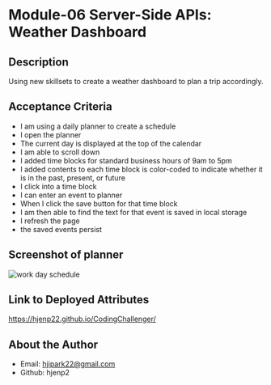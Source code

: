# Module-06 Server-Side APIs: Weather Dashboard

## Description
Using new skillsets to create a weather dashboard to plan a trip accordingly.

## Acceptance Criteria
- I am using a daily planner to create a schedule
- I open the planner
- The current day is displayed at the top of the calendar
- I am able to scroll down
- I added time blocks for standard business hours of 9am to 5pm
- I added contents to each time block is color-coded to indicate whether it is in the past, present, or future
- I click into a time block
- I can enter an event to planner
- When I click the save button for that time block
- I am then able to find the text for that event is saved in local storage
- I refresh the page
- the saved events persist

## Screenshot of planner
![work day schedule](screencapture-127-0-0-1-5501-index-html-2023-11-06-23_04_33.png)

## Link to Deployed Attributes
https://hjenp22.github.io/CodingChallenger/
 
## About the Author
- Email: hjipark22@gmail.com
- Github: hjenp2
